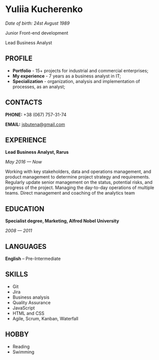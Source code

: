 # **Yuliia Kucherenko**
*Date of birth: 24st Avgust 1989*

Junior Front-end development

Lead Business Analyst

## **PROFILE**
- **Portfolio** - 15+ projects for industrial and commercial enterprises;
- **My experience** - 7 years as a business analyst in IT;
- **Specialization** - organization, analysis and implementation of processes, as an analyst;


## **CONTACTS**
**PHONE:** +38 (067) 757-31-74

**EMAIL:** jsbutena@gmail.com

## **EXPERIENCE**

**Lead Business Analyst, Rarus**

*May 2016 — Now*

Working with key stakeholders, data and operations management, and product management to determine project strategy and requirements.
Regularly update senior management on the status, potential risks, and progress of the project.
Managing the day-to-day operations of multiple teams.
Direct management and coaching of the analytics team


## **EDUCATION**
**Specialist degree, Marketing,  Alfred Nobel University**

*2008 — 2011*

## **LANGUAGES**
**English** – Pre-Intermediate

## **SKILLS**
- Git
- Jira
- Business analysis
- Quality Assurance
- JavaScript
- HTML and CSS
- Agile, Scrum, Kanban, Waterfall

## **HOBBY**
- Reading
- Swimming

